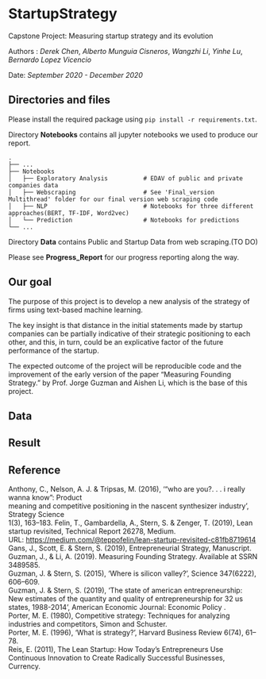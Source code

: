# StartupStrategy
Capstone Project: Measuring startup strategy and its evolution

Authors : _Derek Chen_, _Alberto Munguia Cisneros_, _Wangzhi Li_, _Yinhe Lu_, _Bernardo Lopez Vicencio_ 

Date: _September 2020 - December 2020_

## Directories and files

Please install the required package using `pip install -r requirements.txt`. 

Directory __Notebooks__ contains all jupyter notebooks we used to produce our report.

    .
    ├── ...
    ├── Notebooks                   
    │   ├── Exploratory Analysis          # EDAV of public and private companies data
    │   ├── Webscraping                   # See 'Final_version Multithread' folder for our final version web scraping code
    │   ├── NLP                           # Notebooks for three different approaches(BERT, TF-IDF, Word2vec) 
    │   └── Prediction                    # Notebooks for predictions
    └── ...


Directory __Data__ contains Public and Startup Data from web scraping.(TO DO)

Please see __Progress_Report__ for our progress reporting along the way.


## Our goal

The purpose of this project is to develop a new analysis of the strategy of firms using text-based machine learning.

The key insight is that distance in the initial statements made by startup companies can be partially indicative of their strategic positioning to each other, and this, in turn, could be an explicative factor of the future performance of the startup.

The expected outcome of the project will be reproducible code and the improvement of the early version of the paper “Measuring Founding Strategy.” by Prof. Jorge Guzman and Aishen Li, which is the base of this project.


## Data



## Result


## Reference

Anthony, C., Nelson, A. J. & Tripsas, M. (2016), ‘“who are you?. . . i really wanna know”: Product\
meaning and competitive positioning in the nascent synthesizer industry’, Strategy Science\
1(3), 163–183.
Felin, T., Gambardella, A., Stern, S. & Zenger, T. (2019), Lean startup revisited, Technical Report
26278, Medium.\
URL: https://medium.com/@teppofelin/lean-startup-revisited-c81fb8719614
Gans, J., Scott, E. & Stern, S. (2019), Entrepreneurial Strategy, Manuscript.\
Guzman, J., & Li, A. (2019). Measuring Founding Strategy. Available at SSRN 3489585.\
Guzman, J. & Stern, S. (2015), ‘Where is silicon valley?’, Science 347(6222), 606–609.\
Guzman, J. & Stern, S. (2019), ‘The state of american entrepreneurship: New estimates of the
quantity and quality of entrepreneurship for 32 us states, 1988-2014’, American Economic Journal:
Economic Policy .\
Porter, M. E. (1980), Competitive strategy: Techniques for analyzing industries and competitors, Simon and Schuster.\
Porter, M. E. (1996), ‘What is strategy?’, Harvard Business Review 6(74), 61–78.\
Reis, E. (2011), The Lean Startup: How Today’s Entrepreneurs Use Continuous Innovation to
Create Radically Successful Businesses, Currency.
